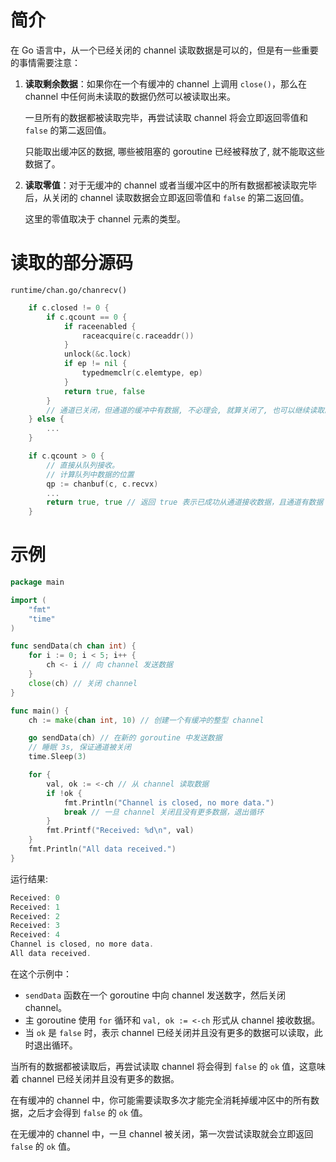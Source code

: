 # 简介

在 Go 语言中，从一个已经关闭的 channel 读取数据是可以的，但是有一些重要的事情需要注意：

1. **读取剩余数据**：如果你在一个有缓冲的 channel 上调用 `close()`，那么在 channel 中任何尚未读取的数据仍然可以被读取出来。

   一旦所有的数据都被读取完毕，再尝试读取 channel 将会立即返回零值和 `false` 的第二返回值。

   只能取出缓冲区的数据, 哪些被阻塞的 goroutine 已经被释放了, 就不能取这些数据了。

2. **读取零值**：对于无缓冲的 channel 或者当缓冲区中的所有数据都被读取完毕后，从关闭的 channel
   读取数据会立即返回零值和 `false` 的第二返回值。

   这里的零值取决于 channel 元素的类型。

# 读取的部分源码

`runtime/chan.go/chanrecv()`

```go
	if c.closed != 0 {
		if c.qcount == 0 {
			if raceenabled {
				raceacquire(c.raceaddr())
			}
			unlock(&c.lock)
			if ep != nil {
				typedmemclr(c.elemtype, ep)
			}
			return true, false
		}
		// 通道已关闭，但通道的缓冲中有数据, 不必理会, 就算关闭了, 也可以继续读取。
	} else {
		...
	}

	if c.qcount > 0 {
		// 直接从队列接收。
		// 计算队列中数据的位置
		qp := chanbuf(c, c.recvx)
		...
		return true, true // 返回 true 表示已成功从通道接收数据，且通道有数据
	}
```

# 示例

```go
package main

import (
	"fmt"
	"time"
)

func sendData(ch chan int) {
	for i := 0; i < 5; i++ {
		ch <- i // 向 channel 发送数据
	}
	close(ch) // 关闭 channel
}

func main() {
	ch := make(chan int, 10) // 创建一个有缓冲的整型 channel

	go sendData(ch) // 在新的 goroutine 中发送数据
	// 睡眠 3s, 保证通道被关闭
	time.Sleep(3)

	for {
		val, ok := <-ch // 从 channel 读取数据
		if !ok {
			fmt.Println("Channel is closed, no more data.")
			break // 一旦 channel 关闭且没有更多数据，退出循环
		}
		fmt.Printf("Received: %d\n", val)
	}
	fmt.Println("All data received.")
}

```

运行结果:

```go
Received: 0
Received: 1                     
Received: 2                     
Received: 3                     
Received: 4                     
Channel is closed, no more data.
All data received. 
```

在这个示例中：

- `sendData` 函数在一个 goroutine 中向 channel 发送数字，然后关闭 channel。
- 主 goroutine 使用 `for` 循环和 `val, ok := <-ch` 形式从 channel 接收数据。
- 当 `ok` 是 `false` 时，表示 channel 已经关闭并且没有更多的数据可以读取，此时退出循环。

当所有的数据都被读取后，再尝试读取 channel 将会得到 `false` 的 `ok` 值，这意味着 channel 已经关闭并且没有更多的数据。

在有缓冲的 channel 中，你可能需要读取多次才能完全消耗掉缓冲区中的所有数据，之后才会得到 `false` 的 `ok` 值。

在无缓冲的 channel 中，一旦 channel 被关闭，第一次尝试读取就会立即返回 `false` 的 `ok` 值。


